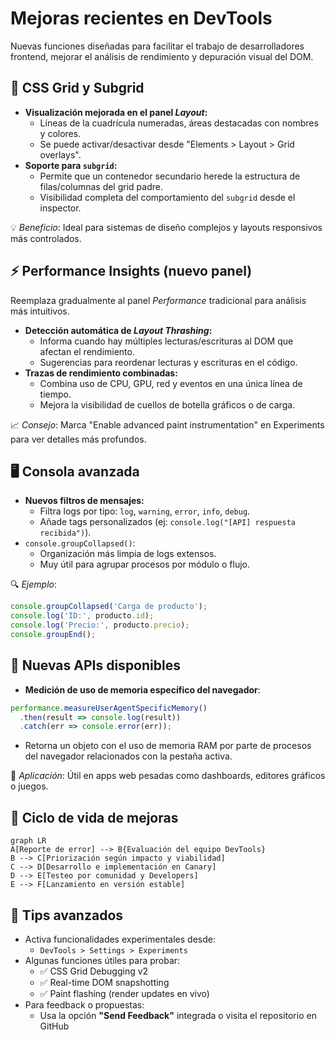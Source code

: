 # Mejoras recientes en DevTools

Nuevas funciones diseñadas para facilitar el trabajo de desarrolladores frontend, mejorar el análisis de rendimiento y depuración visual del DOM.

## 🧱 CSS Grid y Subgrid

* **Visualización mejorada en el panel *Layout*:**
   * Líneas de la cuadrícula numeradas, áreas destacadas con nombres y colores.
   * Se puede activar/desactivar desde "Elements > Layout > Grid overlays".
* **Soporte para `subgrid`:**
   * Permite que un contenedor secundario herede la estructura de filas/columnas del grid padre.
   * Visibilidad completa del comportamiento del `subgrid` desde el inspector.

💡 *Beneficio*: Ideal para sistemas de diseño complejos y layouts responsivos más controlados.

## ⚡ Performance Insights (nuevo panel)

Reemplaza gradualmente al panel *Performance* tradicional para análisis más intuitivos.

* **Detección automática de *Layout Thrashing*:**
   * Informa cuando hay múltiples lecturas/escrituras al DOM que afectan el rendimiento.
   * Sugerencias para reordenar lecturas y escrituras en el código.
* **Trazas de rendimiento combinadas:**
   * Combina uso de CPU, GPU, red y eventos en una única línea de tiempo.
   * Mejora la visibilidad de cuellos de botella gráficos o de carga.

📈 *Consejo*: Marca "Enable advanced paint instrumentation" en Experiments para ver detalles más profundos.

## 🖥️ Consola avanzada

* **Nuevos filtros de mensajes:**
   * Filtra logs por tipo: `log`, `warning`, `error`, `info`, `debug`.
   * Añade tags personalizados (ej: `console.log("[API] respuesta recibida")`).
* `console.groupCollapsed()`:
   * Organización más limpia de logs extensos.
   * Muy útil para agrupar procesos por módulo o flujo.

🔍 *Ejemplo*:

```javascript
console.groupCollapsed('Carga de producto');
console.log('ID:', producto.id);
console.log('Precio:', producto.precio);
console.groupEnd();
```

## 🧪 Nuevas APIs disponibles

* **Medición de uso de memoria específico del navegador**:

```javascript
performance.measureUserAgentSpecificMemory()
  .then(result => console.log(result))
  .catch(err => console.error(err));
```

* Retorna un objeto con el uso de memoria RAM por parte de procesos del navegador relacionados con la pestaña activa.

🔧 *Aplicación*: Útil en apps web pesadas como dashboards, editores gráficos o juegos.

## 🔄 Ciclo de vida de mejoras

```mermaid
graph LR
A[Reporte de error] --> B{Evaluación del equipo DevTools}
B --> C[Priorización según impacto y viabilidad]
C --> D[Desarrollo e implementación en Canary]
D --> E[Testeo por comunidad y Developers]
E --> F[Lanzamiento en versión estable]
```

## 🚀 Tips avanzados

* Activa funcionalidades experimentales desde:
   * `DevTools > Settings > Experiments`
* Algunas funciones útiles para probar:
   * ✅ CSS Grid Debugging v2
   * ✅ Real-time DOM snapshotting
   * ✅ Paint flashing (render updates en vivo)
* Para feedback o propuestas:
   * Usa la opción **"Send Feedback"** integrada o visita el repositorio en GitHub